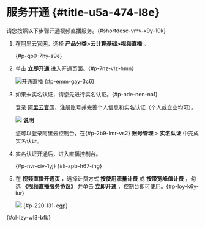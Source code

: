 服务开通 {#title-u5a-474-l8e}
=========================

请您按照以下步骤开通视频直播服务。{#shortdesc-vmv-x9y-10k}

1. 在[阿里云官网](https://cn.aliyun.com/?spm=a3c0i.l28958zh.692950.6.7ce9181dkV1C4B)，选择 **产品分类\>云计算基础\>视频直播** 。

   {#p-qp0-7hy-s9e}

2. 单击 **立即开通** 进入开通页面。{#p-7nz-vlz-hmn}

   ![开通直播](http://static-aliyun-doc.oss-cn-hangzhou.aliyuncs.com/assets/img/zh-CN/2391269951/p163786.png)
   {#p-emm-gay-3c6}

3. 如果未实名认证，请您先进行实名认证。{#p-nde-nen-na1}

   登录 [阿里云官网](https://cn.aliyun.com/?spm=a3c0i.l28958zh.692950.6.7ce9181dkV1C4B)，注册账号并完善个人信息和实名认证（个人或企业均可）。

   ![](http://static-aliyun-doc.oss-cn-hangzhou.aliyuncs.com/assets/img/20638/154589163235173_zh-CN.png)
   **说明**

   您可以登录阿里云控制台，在{#p-2b9-lmr-vs2}
   **账号管理** \> **实名认证** 中完成实名认证。
   

4. 实名认证开通后，进入直播控制台。

   {#p-nvr-civ-1yj}
{#li-zpb-h67-ihg}
5. 在 **视频直播开通页** ，选择计费方式 **按使用流量计费** 或 **按带宽峰值计费** ，勾选 **《视频直播服务协议》** 并单击 **立即开通** ，控制台即可使用。{#p-loy-k6y-iur}

   ![](http://static-aliyun-doc.oss-cn-hangzhou.aliyuncs.com/assets/img/zh-CN/0212269951/p11495.png)
   {#p-220-l31-egp}


{#ol-lzy-wl3-bfb}
